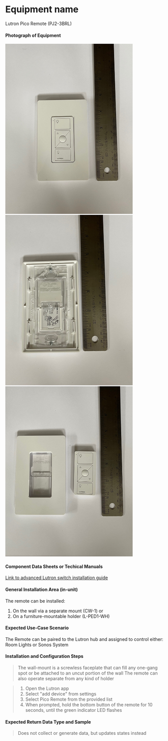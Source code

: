 # Equipment name
 
 Lutron Pico Remote (PJ2-3BRL)

 #### Photograph of Equipment

<img src="lutron_pico1.jpg" alt="Title" width="400">
<img src="lutron_pico2.jpg" alt="Title" width="400">
<img src="lutron_pico3.jpg" alt="Title" width="400">


 #### Component Data Sheets or Techical Manuals
 
<a href="0301710a_Caseta Advanced Inst.pdf">Link to advanced Lutron switch installation guide</a>

 #### General Installation Area (in-unit)

 The remote can be installed:
 1. On the wall via a separate mount (CW-1)
 or 
 2. On a furniture-mountable holder (L-PED1-WH)

 #### Expected Use-Case Scenario

The Remote can be paired to the Lutron hub and assigned to control either:
Room Lights
or
Sonos System

 #### Installation and Configuration Steps
 > The wall-mount is a screwless faceplate that can fill any one-gang spot or be attached to an uncut portion of the wall
 > The remote can also operate separate from any kind of holder

 > 1. Open the Lutron app
 > 2. Select "add device" from settings
 > 3. Select Pico Remote from the provided list
 > 4. When prompted, hold the bottom button of the remote for 10 seconds, until the green indicator LED flashes

 #### Expected Return Data Type and Sample

 > Does not collect or generate data, but updates states instead